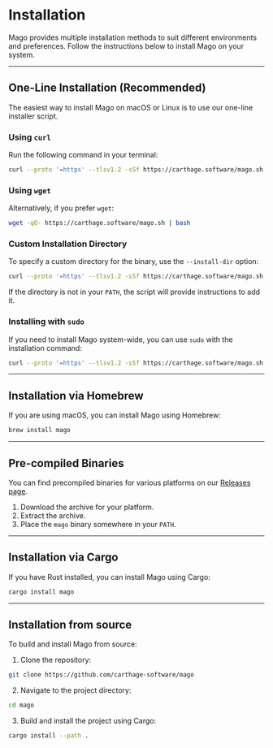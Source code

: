 # Installation

Mago provides multiple installation methods to suit different environments and preferences. Follow the instructions below to install Mago on your system.

---

## One-Line Installation (Recommended)

The easiest way to install Mago on macOS or Linux is to use our one-line installer script.

### Using `curl`

Run the following command in your terminal:

```bash
curl --proto '=https' --tlsv1.2 -sSf https://carthage.software/mago.sh | bash
```

### Using `wget`

Alternatively, if you prefer `wget`:

```bash
wget -qO- https://carthage.software/mago.sh | bash
```

### Custom Installation Directory

To specify a custom directory for the binary, use the `--install-dir` option:

```bash
curl --proto '=https' --tlsv1.2 -sSf https://carthage.software/mago.sh | bash -s -- --install-dir="/.bin"
```

If the directory is not in your `PATH`, the script will provide instructions to add it.

### Installing with `sudo`

If you need to install Mago system-wide, you can use `sudo` with the installation command:

```bash
curl --proto '=https' --tlsv1.2 -sSf https://carthage.software/mago.sh | sudo bash
```

---

## Installation via Homebrew

If you are using macOS, you can install Mago using Homebrew:

```bash
brew install mago
```

---

## Pre-compiled Binaries

You can find precompiled binaries for various platforms on our [Releases page](https://github.com/carthage-software/mago/releases).

1. Download the archive for your platform.
2. Extract the archive.
3. Place the `mago` binary somewhere in your `PATH`.

---

## Installation via Cargo

If you have Rust installed, you can install Mago using Cargo:

```bash
cargo install mago
```

---

## Installation from source

To build and install Mago from source:

1. Clone the repository:

```bash
git clone https://github.com/carthage-software/mago
```

2. Navigate to the project directory:

```bash
cd mago
```

3. Build and install the project using Cargo:

```bash
cargo install --path .
```
